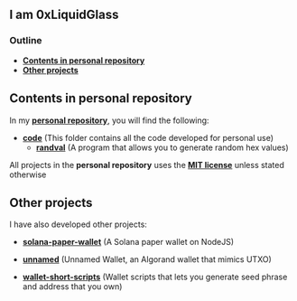 ## I am 0xLiquidGlass

### Outline
- [__Contents in personal repository__](#contents-in-personal-repository)
- [__Other projects__](#other-projects)

## Contents in personal repository
In my [__personal repository__](https://github.com/0xLiquidGlass/0xLiquidGlass), you will find the following:

- [__code__](code) (This folder contains all the code developed for personal use)
    - [__randval__](code/randval) (A program that allows you to generate random hex values)
    
All projects in the __personal repository__ uses the [__MIT license__](code/LICENSE) unless stated otherwise
    
## Other projects
I have also developed other projects:

- [__solana-paper-wallet__](https://github.com/0xLiquidGlass/solana-paper-wallet) (A Solana paper wallet on NodeJS)

- [__unnamed__](https://github.com/0xLiquidGlass/unnamed) (Unnamed Wallet, an Algorand wallet that mimics UTXO)

- [__wallet-short-scripts__](https://github.com/0xLiquidGlass/wallet-short-scripts) (Wallet scripts that lets you generate seed phrase and address that you own)
